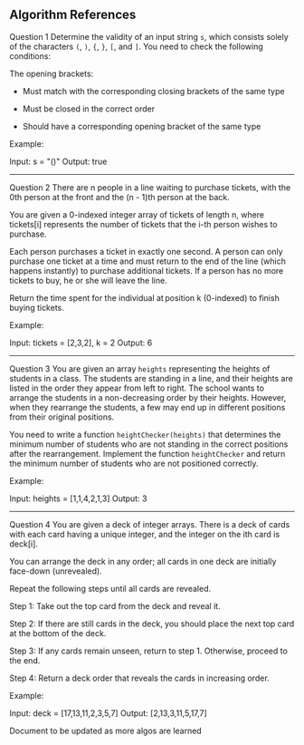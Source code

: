 ## Algorithm References

Question 1
Determine the validity of an input string `s`, which consists solely of the characters `(`, `)`, `{`, `}`, `[`, and `]`. You need to check the following conditions:

The opening brackets:

- Must match with the corresponding closing brackets of the same type

- Must be closed in the correct order

- Should have a corresponding opening bracket of the same type

Example:

Input: s = "()"
Output: true

---

Question 2
There are n people in a line waiting to purchase tickets, with the 0th person at the front and the (n - 1)th person at the back.

You are given a 0-indexed integer array of tickets of length n, where tickets[i] represents the number of tickets that the i-th person wishes to purchase.

Each person purchases a ticket in exactly one second. A person can only purchase one ticket at a time and must return to the end of the line (which happens instantly) to purchase additional tickets. If a person has no more tickets to buy, he or she will leave the line.

Return the time spent for the individual at position k (0-indexed) to finish buying tickets.

Example:

Input: tickets = [2,3,2], k = 2
Output: 6

---

Question 3
You are given an array `heights` representing the heights of students in a class. The students are standing in a line, and their heights are listed in the order they appear from left to right. The school wants to arrange the students in a non-decreasing order by their heights. However, when they rearrange the students, a few may end up in different positions from their original positions.

You need to write a function `heightChecker(heights)` that determines the minimum number of students who are not standing in the correct positions after the rearrangement. Implement the function `heightChecker` and return the minimum number of students who are not positioned correctly.

Example:

Input: heights = [1,1,4,2,1,3]
Output: 3

---

Question 4
You are given a deck of integer arrays. There is a deck of cards with each card having a unique integer, and the integer on the ith card is deck[i].

You can arrange the deck in any order; all cards in one deck are initially face-down (unrevealed).

Repeat the following steps until all cards are revealed.

Step 1: Take out the top card from the deck and reveal it.

Step 2: If there are still cards in the deck, you should place the next top card at the bottom of the deck.

Step 3: If any cards remain unseen, return to step 1. Otherwise, proceed to the end.

Step 4: Return a deck order that reveals the cards in increasing order.

Example:

Input: deck = [17,13,11,2,3,5,7]
Output: [2,13,3,11,5,17,7]

Document to be updated as more algos are learned
